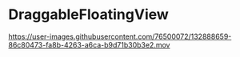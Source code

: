 # DraggableFloatingView

https://user-images.githubusercontent.com/76500072/132888659-86c80473-fa8b-4263-a6ca-b9d71b30b3e2.mov
